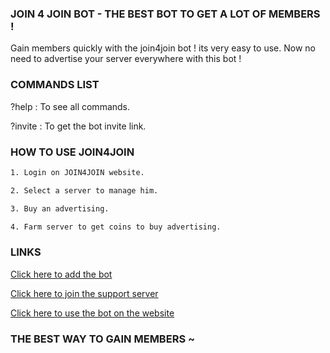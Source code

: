 ### JOIN 4 JOIN BOT - THE BEST BOT TO GET A LOT OF MEMBERS !

Gain members quickly with the join4join bot ! its very easy to use. Now no need to advertise your server everywhere with this bot !


### __**COMMANDS LIST**__


?help : To see all commands.

?invite : To get the bot invite link.


### __**HOW TO USE JOIN4JOIN**__

```css
1. Login on JOIN4JOIN website.

2. Select a server to manage him.

3. Buy an advertising.

4. Farm server to get coins to buy advertising.
```

### LINKS
[Click here to add the bot](https://discordapp.com/api/oauth2/authorize?client_id=606596412582395914&permissions=-1&scope=bot)

[Click here to join the support server](https://discord.gg/pJ5U7b3) 

[Click here to use the bot on the website](https://join4join.xyz)

### THE BEST WAY TO GAIN MEMBERS ~ 
	
